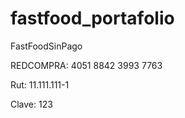 # fastfood_portafolio
FastFoodSinPago

REDCOMPRA: 4051 8842 3993 7763

Rut: 11.111.111-1

Clave: 123